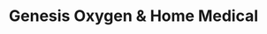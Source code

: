 ---
title: "Genesis Oxygen & Home Medical"
url: /athens/genesis-oxygen-und-home-medical/
shop: Sanitätshaus
---